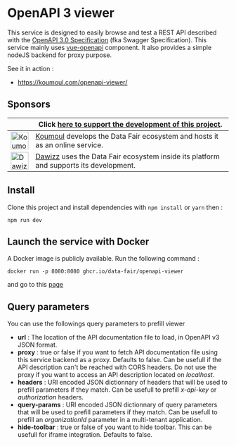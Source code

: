 # OpenAPI 3 viewer

This service is designed to easily browse and test a REST API described with the [OpenAPI 3.0 Specification](https://github.com/OAI/OpenAPI-Specification) (fka Swagger Specification). This service mainly uses [vue-openapi](https://github.com/koumoul-dev/vue-openapi) component. It also provides a simple nodeJS backend for proxy purpose.

See it in action :
 * https://koumoul.com/openapi-viewer/

## Sponsors

| | Click [here to support the development of this project](https://github.com/sponsors/koumoul-dev). |
|-|-|
| [<img alt="Koumoul logo" src="https://koumoul.com/static/logo-slogan.png" height="40">](https://koumoul.com) | [Koumoul](https://koumoul.com) develops the Data Fair ecosystem and hosts it as an online service. |
| [<img alt="Dawizz logo" src="https://dawizz.fr/logo-Dawizz-all-about-your-data-home.png" height="40">](https://dawizz.fr) | [Dawizz](https://dawizz.fr) uses the Data Fair ecosystem inside its platform and supports its development. |

## Install

Clone this project and install dependencies with `npm install` or `yarn` then :
```
npm run dev
```

## Launch the service with Docker

A Docker image is publicly available. Run the following command :

```
docker run -p 8080:8080 ghcr.io/data-fair/openapi-viewer
```

and go to this [page](http://localhost:8080/)

## Query parameters
You can use the followings query parameters to prefill viewer

 * **url** : The location of the API documentation file to load, in OpenAPI v3 JSON format.
 * **proxy** : true or false if you want to fetch API documentation file using this service backend as a proxy. Defaults to false.
Can be usefull if the API description can't be reached with CORS headers. Do not use the proxy if you want to access an API description located on *localhost*.
 * **headers** : URI encoded JSON dictionnary of headers that will be used to prefill parameters if they match. Can be usefull to prefill *x-api-key* or *authorization* headers.
 * **query-params** : URI encoded JSON dictionnary of query parameters that will be used to prefill parameters if they match. Can be usefull to prefill an *organizationId* parameter in a multi-tenant application.
 * **hide-toolbar** : true or false of you want to hide toolbar. This can be usefull for iframe integration. Defaults to false.
